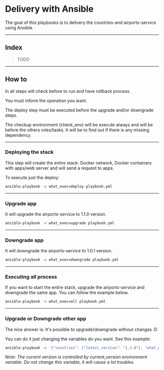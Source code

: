 # Delivery with Ansible

The goal of this playbooks is to delivery the countries-and airports-service using Ansible.

---

## Index

> TODO

---

## How to

In all steps will check before to run and have rollback process.

You must inform the operation you want.

The deploy step must be executed before the upgrade and/or downgrade steps.

The checkup environment (check_env) will be execute always and will be before the others roles/tasks. It will be to find out if there is any missing dependency.

---

### Deploying the stack

This step will create the entire stack: Docker network, Docker containers with apps/web server and will send a request to apps.

To execute just the deploy:

```bash
ansible-playbook -e what_exec=deploy playbook.yml
```

---

### Upgrade app

It will upgrade the airports-service to 1.1.0 version.

```bash
ansible-playbook -e what_exec=upgrade playbook.yml
```

---

### Downgrade app

It will downgrade the airports-service to 1.0.1 version.

```bash
ansible-playbook -e what_exec=downgrade playbook.yml
```

---

### Executing all process

If you want to start the entire stack, upgrade the airports-service and downgrade the same app. You can follow the example below.

```bash
ansible-playbook -e what_exec=all playbook.yml
```

---

### Upgrade or Downgrade other app

The nice answer is: It's possible to upgrade/downgrade without changes :D

You can do it just changing the variables do you want. See this example:

```bash
ansible-playbook -e '{"countries": {"latest_version": "1.1.0"}, "what_exec": "upgrade"}' playbook.yml
```

_Note: The current version is controlled by current_version environment variable. Do not change this variable, it will cause a lot troubles._
